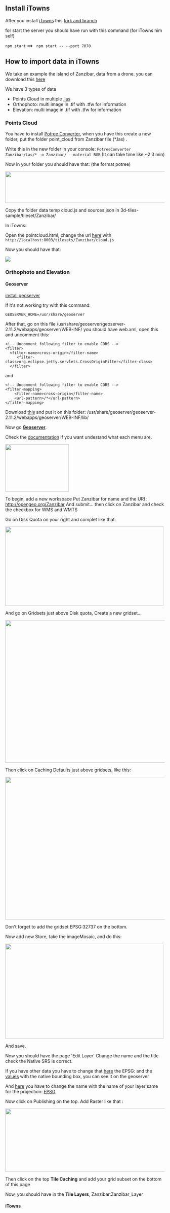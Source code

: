 ## Install iTowns
 
After you install [iTowns](https://github.com/iTowns/itowns) this [fork and branch](https://github.com/NikoSaul/itowns2/tree/dataZanzibar)

for start the server you should have run with this command (for iTowns him self)

```` npm start ```` ==> ```` npm start -- --port 7070````

## How to import data in iTowns

We take an example the island of Zanzibar, data from a drone.
you can download this [here](www.google.com)

We have 3 types of data 
 - Points Cloud in multiple [.las](http://desktop.arcgis.com/en/arcmap/10.3/manage-data/las-dataset/what-is-a-las-dataset-.htm) 
 - Orthophoto: multi image in .tif with .tfw for information
 - Elevation: multi image in .tif with .tfw for information
 

### Points Cloud 

  You have to install [Potree Converter](https://github.com/potree/PotreeConverter), when you have this 
create a new folder, put the folder point_cloud from Zanzibar file (*.las) .

Write this in the new folder in your console:
```` PotreeConverter Zanzibar/Las/* -o Zanzibar/ --material RGB ````
(It can take time like ~2 3 min)

Now in your folder you should have that: (the format potree) 

<img src="../Image/tutoOpenData_folder.png" width="645" height="100" />

Copy the folder data temp cloud.js and sources.json in 3d-tiles-sample/tileset/Zanzibar/

In iTowns: 

Open the pointcloud.html, change the url [here](https://github.com/iTowns/itowns/blob/master/examples/pointcloud.html#L105)
with
````http://localhost:8003/tilesets/Zanzibar/cloud.js ````

Now you should have that: 

<img src="../Image/ZanzibarPointCloud.png"/>

### Orthophoto and Elevation

#### Geoserver 

[install geoserver](http://docs.geoserver.org/stable/en/user/installation/linux.html) 

If it's not working try with this command:

````GEOSERVER_HOME=/usr/share/geoserver````
 
After that, go on this file /usr/share/geoserver/geoserver-2.11.2/webapps/geoserver/WEB-INF/
you should have web.xml, open this and uncomment this: 
````
<!-- Uncomment following filter to enable CORS -->
<filter>
  <filter-name>cross-origin</filter-name>
     <filter-class>org.eclipse.jetty.servlets.CrossOriginFilter</filter-class>
  </filter>
````

and

````
<!-- Uncomment following filter to enable CORS -->
<filter-mapping>
    <filter-name>cross-origin</filter-name>
    <url-pattern>/*</url-pattern>
</filter-mapping>
````
 
Download [this](http://repo1.maven.org/maven2/org/eclipse/jetty/jetty-servlets/9.2.13.v20150730/jetty-servlets-9.2.13.v20150730.jar)
and put it on this folder: /usr/share/geoserver/geoserver-2.11.2/webapps/geoserver/WEB-INF/lib/

Now go [**Geoserver**](http://localhost:8080/geoserver).

Check the [documentation](http://docs.geoserver.org/) if you want undestand what each menu are.

<img src="../Image/data.png" width="200" height="150" />

To begin, add a new workspace
Put Zanzibar for name and the URI : http://opengeo.org/Zanzibar
And submit... then click on Zanzibar and check the checkbox for WMS and WMTS

Go on Disk Quota on your right and complet like that:

<img src="../Image/diskquota.png" width="500" height="250" />

And go on Gridsets just above Disk quota,
Create a new gridset...

<img src="../Image/gridsets.png" width="750" height="450" />

Then click on Caching Defaults just above gridsets,
like this: 

<img src="../Image/cachingDefaults.png" width="750" height="450" />

Don't forget to add the gridset EPSG:32737 on the bottom.

Now add new Store, 
take the imageMosaic, and do this:

<img src="../Image/stores.png" width="500" height="300" />

And save.

Now you should have the page 'Edit Layer'
Change the name and the title check the Native SRS is correct.

If you have other data you have to change that [here](https://github.com/NikoSaul/itowns2/blob/dataZanzibar/examples/pointcloud.js#L20)
the EPSG: and the [values](https://github.com/NikoSaul/itowns2/blob/dataZanzibar/examples/pointcloud.js#L26) with the native bounding box, you can see it on the geoserver 

And [here](https://github.com/NikoSaul/itowns2/blob/dataZanzibar/examples/pointcloud.js#L113) you have to change the name with the name of your layer same for the projection: [EPSG](https://github.com/NikoSaul/itowns2/blob/dataZanzibar/examples/pointcloud.js#L114). 

Now click on Publishing on the top.
Add Raster like that : 

<img src="../Image/raster.png" width="650" height="200" />

Then click on the top **Tile Caching**
and add your grid subset on the bottom of this page


Now, you should have in the **Tile Layers**, Zanzibar:Zanzibar_Layer 

#### iTowns




